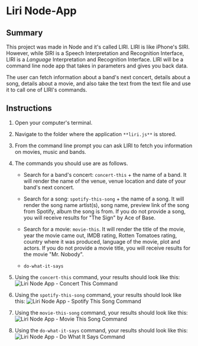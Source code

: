 # Liri Node-App

## Summary

This project was made in Node and it's called LIRI. LIRI is like iPhone's SIRI. However, while SIRI is a Speech Interpretation and Recognition Interface, LIRI is a _Language_ Interpretation and Recognition Interface. LIRI will be a command line node app that takes in parameters and gives you back data. 

The user can fetch information about a band's next concert, details about a song, details about a movie, and also take the text from the text file and use it to call one of LIRI's commands.

## Instructions

1. Open your computer's terminal.
1. Navigate to the folder where the application `**liri.js**` is stored.
1. From the command line prompt you can ask LIRI to fetch you information on movies, music and bands.
1. The commands you should use are as follows.

    * Search for a band's concert: `concert-this` + the name of a band. It will render the name of the venue, venue location and date of your band's next concert.
        
    * Search for a song: `spotify-this-song` + the name of a song. It will render the song name artist(s), song name, preview link of the song from Spotify, album the song is from. If you do not provide a song, you will receive results for "The Sign" by Ace of Base.
        
    * Search for a movie: `movie-this`. It will render the title of the movie, year the movie came out, IMDB rating, Rotten Tomatoes rating, country where it was produced, language of the movie, plot and actors. If you do not provide a movie title, you will receive results for the movie "Mr. Nobody".

    * `do-what-it-says`

1. Using the `concert-this` command, your results should look like this: 
![Liri Node App - Concert This Command](concert-this.jpg "concert-this")

1. Using the `spotify-this-song` command, your results should look like this:
![Liri Node App - Spotify This Song Command](spotify-this-song.jpg "spotify-this-song")

1. Using the `movie-this-song` command, your results should look like this:
![Liri Node App - Movie This Song Command](movie-this-song.jpg "movie-this")

1. Using the `do-what-it-says` command, your results should look like this:
![Liri Node App - Do What It Says Command](do-what-it-says.jpg "do-what-it-says")